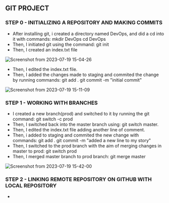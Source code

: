## GIT PROJECT

### STEP 0 - INITIALIZING A REPOSITORY AND MAKING COMMITS
- After installing git, i created a directory named DevOps, and did a cd into it with commands:
  mkdir DevOps
  cd DevOps
- Then, I initiated git using the command: git init
- Then, I created an index.txt file

![Screenshot from 2023-07-19 15-04-26](https://github.com/AbooHamzah/darey.io-pbl/assets/108676700/4456193e-1859-43ee-a9b8-2b88515e9c87)

- Then, I edited the index.txt file.
- Then, I added the changes made to staging and commited the change by running commands:
  git add .
  git commit -m "initial commit"

![Screenshot from 2023-07-19 15-11-09](https://github.com/AbooHamzah/darey.io-pbl/assets/108676700/2f87c986-43bb-4587-9af8-002d9f2bef2d)

### STEP 1 - WORKING WITH BRANCHES
- I created a new branch(prod) and switched to it by running the git command:
  git switch -c prod
- Then, I switched back into the master branch using: git switch master.
- Then, I edited the index.txt file adding another line of comment.
- Then, i added to staging and commited the new change with commands:
  git add .
  git commit -m "added a new line to my story"
- Then, I switched to the prod branch with the aim of merging changes in master to prod:
  git switch prod
- Then, I merged master branch to prod branch:
  git merge master

![Screenshot from 2023-07-19 15-42-00](https://github.com/AbooHamzah/darey.io-pbl/assets/108676700/ac344837-0e8a-4c4e-bace-d86bf3590b1b)

### STEP 2 - LINKING REMOTE REPOSITORY ON GITHUB WITH LOCAL REPOSITORY
- 

